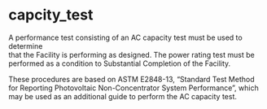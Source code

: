 # capcity_test
A  performance test consisting of an AC capacity test must be used to determine  
that the Facility is performing as designed. The power rating test must be performed as a 
condition to Substantial Completion of the Facility.

These procedures are based on ASTM E2848-13, “Standard Test Method for 
Reporting Photovoltaic Non-Concentrator System Performance”, which may be used as 
an additional guide to perform the AC capacity test.
